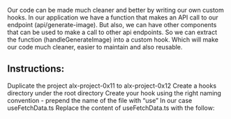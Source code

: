  Our code can be made much cleaner and better by writing our own custom hooks. In our application we have a function that makes an API call to our endpoint (api/generate-image). But also, we can have other components that can be used to make a call to other api endpoints. So we can extract the function (handleGenerateImage) into a custom hook. Which will make our code much cleaner, easier to maintain and also reusable.


## Instructions:

Duplicate the project alx-project-0x11 to alx-project-0x12
Create a hooks directory under the root directory
Create your hook using the right naming convention - prepend the name of the file with “use”
In our case useFetchData.ts
Replace the content of useFetchData.ts with the follow: